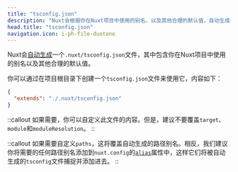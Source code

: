 ```yaml
---
title: "tsconfig.json"
description: "Nuxt会根据你在Nuxt项目中使用的别名，以及其他合理的默认值，自动生成一个`.nuxt/tsconfig.json`文件。"
head.title: "tsconfig.json"
navigation.icon: i-ph-file-duotone
---
```


Nuxt会[自动生成](/docs/guide/concepts/typescript)一个`.nuxt/tsconfig.json`文件，其中包含你在Nuxt项目中使用的别名以及其他合理的默认值。

你可以通过在项目根目录下创建一个`tsconfig.json`文件来使用它，内容如下：

```json [tsconfig.json]
{
  "extends": "./.nuxt/tsconfig.json"
}
```

::callout
如果需要，你可以自定义此文件的内容。但是，建议不要覆盖`target`、`module`和`moduleResolution`。
::

::callout
如果需要自定义`paths`，这将覆盖自动生成的路径别名。相反，我们建议你将需要的任何路径别名添加到`nuxt.config`的[`alias`](/docs/api/nuxt-config#alias)属性中，这样它们将被自动生成的`tsconfig`文件捕捉并添加进去。
::
